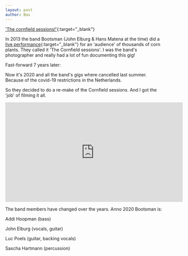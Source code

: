 ```yaml
---
layout: post
author: Bas
---
```

['The cornfield sessions!'](https://www.youtube.com/playlist?list=PLb7l-J_gLXsRTuWGM5F99laOdJZaoZIWs){:target="_blank"}

In 2013 the band Bootsman (John Elburg & Hans Matena at the time) did a [live performance](https://www.gelderlander.nl/achterhoek/bootsman-en-the-cornfield-sessions~a17f0f5d/){:target="_blank"} 
for an 'audience' of thousands of corn plants. They called it 'The Cornfield sessions'. I was the band's photographer and really had a lot of fun documenting this gig!

Fast-forward 7 years later: 

Now it's 2020 and all the band's gigs where cancelled last summer. Because of the covid-19 restrictions in the Netherlands.

So they decided to do a re-make of the Cornfield sessions. And I got the 'job' of filming it all.

<iframe width="560" height="315" src="https://www.youtube.com/embed/videoseries?list=PLb7l-J_gLXsRTuWGM5F99laOdJZaoZIWs" frameborder="0" allow="accelerometer; autoplay; clipboard-write; encrypted-media; gyroscope; picture-in-picture" allowfullscreen></iframe>

The band members have changed over the years. Anno 2020 Bootsman is: 

Addi Hoopman (bass)

John Elburg (vocals, guitar)

Luc Poels (guitar, backing vocals)

Sascha Hartmann (percussion) 

